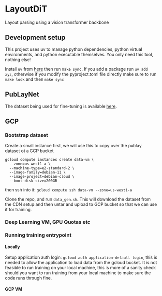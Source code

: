 # LayoutDiT
Layout parsing using a vision transformer backbone

## Development setup
This project uses uv to manage python dependencies, python virtual environments, and python executable themselves. 
You only need this tool, nothing else!

Install `uv` from [here](https://docs.astral.sh/uv/getting-started/installation/) then run `make sync`.
If you add a package run `uv add xyz`, otherwise if you modify the pyproject.toml file directly make sure to run 
`make lock` and then `make sync`

## PubLayNet
The dataset being used for fine-tuning is available [here](https://github.com/ibm-aur-nlp/PubLayNet?tab=readme-ov-file).

## GCP 
### Bootstrap dataset
Create a small instance first, we will use this to copy over the publay dataset ot a GCP bucket
```
gcloud compute instances create data-vm \
  --zone=us-west1-a \
  --machine-type=e2-standard-2 \
  --image-family=debian-11 \
  --image-project=debian-cloud \
  --boot-disk-size=200GB
```

then ssh into it: 
```gcloud compute ssh data-vm --zone=us-west1-a```

Clone the repo, and run `data_gen.sh`. This will download the dataset from the CDN setup and then untar and upload to 
GCP bucket so that we can use it for training.

### Deep Learning VM, GPU Quotas etc

### Running training entrypoint
#### Locally
Setup application auth login: `gcloud auth application-default login`, this is needed to allow the application to load 
data from the gcloud bucket. 
It is not feasible to run training on your local machine, this is more of a sanity check should you want to run training
from your local machine to make sure the code runs through fine. 

#### GCP VM